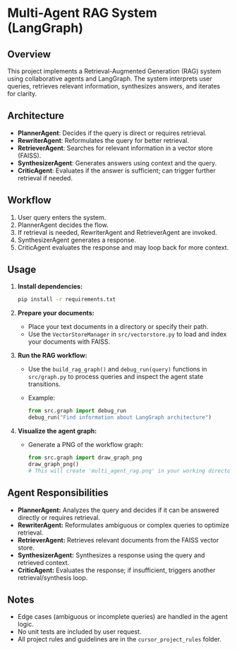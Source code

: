 # Multi-Agent RAG System (LangGraph)

## Overview

This project implements a Retrieval-Augmented Generation (RAG) system using collaborative agents and LangGraph. The system interprets user queries, retrieves relevant information, synthesizes answers, and iterates for clarity.

## Architecture

- **PlannerAgent**: Decides if the query is direct or requires retrieval.
- **RewriterAgent**: Reformulates the query for better retrieval.
- **RetrieverAgent**: Searches for relevant information in a vector store (FAISS).
- **SynthesizerAgent**: Generates answers using context and the query.
- **CriticAgent**: Evaluates if the answer is sufficient; can trigger further retrieval if needed.

## Workflow

1. User query enters the system.
2. PlannerAgent decides the flow.
3. If retrieval is needed, RewriterAgent and RetrieverAgent are invoked.
4. SynthesizerAgent generates a response.
5. CriticAgent evaluates the response and may loop back for more context.

## Usage

1. **Install dependencies:**

   ```bash
   pip install -r requirements.txt
   ```

2. **Prepare your documents:**
   - Place your text documents in a directory or specify their path.
   - Use the `VectorStoreManager` in `src/vectorstore.py` to load and index your documents with FAISS.

3. **Run the RAG workflow:**
   - Use the `build_rag_graph()` and `debug_run(query)` functions in `src/graph.py` to process queries and inspect the agent state transitions.
   - Example:

     ```python
     from src.graph import debug_run
     debug_run("Find information about LangGraph architecture")
     ```

4. **Visualize the agent graph:**
   - Generate a PNG of the workflow graph:

     ```python
     from src.graph import draw_graph_png
     draw_graph_png()
     # This will create 'multi_agent_rag.png' in your working directory.
     ```

## Agent Responsibilities

- **PlannerAgent:** Analyzes the query and decides if it can be answered directly or requires retrieval.
- **RewriterAgent:** Reformulates ambiguous or complex queries to optimize retrieval.
- **RetrieverAgent:** Retrieves relevant documents from the FAISS vector store.
- **SynthesizerAgent:** Synthesizes a response using the query and retrieved context.
- **CriticAgent:** Evaluates the response; if insufficient, triggers another retrieval/synthesis loop.

## Notes

- Edge cases (ambiguous or incomplete queries) are handled in the agent logic.
- No unit tests are included by user request.
- All project rules and guidelines are in the `cursor_project_rules` folder.
